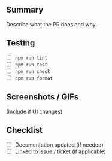 ## Summary

Describe what the PR does and why.

## Testing
- [ ] `npm run lint`
- [ ] `npm run test`
- [ ] `npm run check`
- [ ] `npm run format`

## Screenshots / GIFs
(Include if UI changes)

## Checklist
- [ ] Documentation updated (if needed)
- [ ] Linked to issue / ticket (if applicable)
